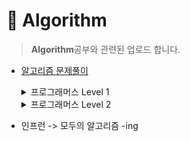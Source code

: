 # 📕 Algorithm

> **Algorithm**공부와 관련된  업로드 합니다.

- [알고리즘 문제풀이](https://seulhee030.tistory.com/category/python/python%20%EC%95%8C%EA%B3%A0%EB%A6%AC%EC%A6%98%20%EB%AC%B8%EC%A0%9C)
   <details><summary>프로그래머스 Level 1</summary>
   
   - 두개 뽑아서 더하기
   
   - 모든 레코드 조회하기
   
   - 최댓값 구하기
   
   - 완주하지 못한 선수
   
   - 모의고사
   
   - K번째수
   
   - 2016년
   
   - 가운데 글자 가져오기
   
   - 역순 정렬하기
   
   - 문자열 내 망므대로 정렬하기
   
   - 서울에서 김서방 찾기
   
   - 동물의 아이디와 이름
   
   - 제일 작은 수 제거하기
   
   - 정수 제곱근 판별
   
   - 자릿수 더하기
   
   - 어린 동물 찾기
   
   - 약수의 합
   
   - 문자열을 정수로 바꾸기
   
   - 소수 찾기
   
   - 아픈동물 찾기
   
   - 하샤드 수
   
   - 여러 기준으로 정렬하기
   
   - 이름이 없는 동물의 아이디
   
   - 행렬의 덧셈
   
   - 이름이 있는 동물의 아이디
  
   - 상위 n개 레코드
   
   - 체육복

   - 카펫

   - 평균구하기

   - 콜라츠 추측
   
  </details>
  
  <details><summary>프로그래머스 Level 2</summary>
   
   - 주식가격
   
   - 프린터
   
   - 기능개발
   
   - 124 나라의 숫자
   
   - 더 맵게
   
   - 가장 큰 수
   
   - 피보나치 수
   
   - 최솟값 만들기
   
   - 타겟 넘버
   
   - 중성화 여부 파악하기
   
   - 이름에 el 들어가는 동물 찾기
   
   - 루시와 엘라 찾기
   
   - 동명 동물 수 찾기
   
   - NULL 처리하기
   
   - 중복 제거하기
   
   - 고양이와 개는 몇 마리 있을까
   
   - 동물 수 구하기
   
  </details>

- 인프런 -> 모두의 알고리즘 -ing
